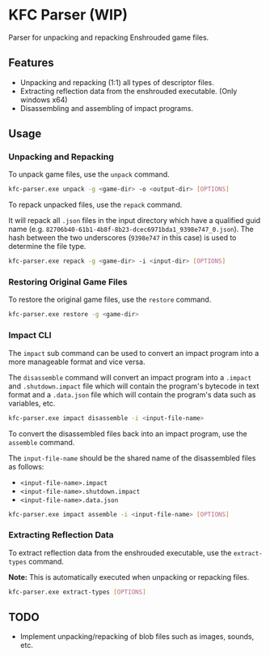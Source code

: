 # KFC Parser (WIP)

Parser for unpacking and repacking Enshrouded game files.

## Features

- Unpacking and repacking (1:1) all types of descriptor files.
- Extracting reflection data from the enshrouded executable. (Only windows x64)
- Disassembling and assembling of impact programs.

## Usage

### Unpacking and Repacking

To unpack game files, use the `unpack` command.

```sh
kfc-parser.exe unpack -g <game-dir> -o <output-dir> [OPTIONS]
```

To repack unpacked files, use the `repack` command.

It will repack all `.json` files in the input directory which have a
qualified guid name (e.g. `82706b40-61b1-4b8f-8b23-dcec6971bda1_9398e747_0.json`).
The hash between the two underscores (`9398e747` in this case) is used to determine the file type.

```sh
kfc-parser.exe repack -g <game-dir> -i <input-dir> [OPTIONS]
```

### Restoring Original Game Files

To restore the original game files, use the `restore` command.

```sh
kfc-parser.exe restore -g <game-dir>
```

### Impact CLI

The `impact` sub command can be used to convert an impact program into
a more manageable format and vice versa.

The `disassemble` command will convert an impact program into a `.impact` and `.shutdown.impact` 
file which will contain the program's bytecode in text format and a `.data.json` file which will
contain the program's data such as variables, etc.

```sh
kfc-parser.exe impact disassemble -i <input-file-name>
```

To convert the disassembled files back into an impact program, use the `assemble` command.

The `input-file-name` should be the shared name of the disassembled files as follows:
- `<input-file-name>.impact`
- `<input-file-name>.shutdown.impact`
- `<input-file-name>.data.json`

```sh
kfc-parser.exe impact assemble -i <input-file-name> [OPTIONS]
```

### Extracting Reflection Data

To extract reflection data from the enshrouded executable, use the `extract-types` command.

**Note:** This is automatically executed when unpacking or repacking files.

```sh
kfc-parser.exe extract-types [OPTIONS]
```

## TODO

- Implement unpacking/repacking of blob files such as images, sounds, etc.
